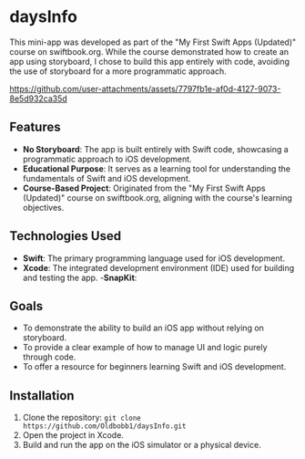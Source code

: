 # daysInfo

This mini-app was developed as part of the "My First Swift Apps (Updated)" course on swiftbook.org. While the course demonstrated how to create an app using storyboard, I chose to build this app entirely with code, avoiding the use of storyboard for a more programmatic approach.



https://github.com/user-attachments/assets/7797fb1e-af0d-4127-9073-8e5d932ca35d



## Features

- **No Storyboard**: The app is built entirely with Swift code, showcasing a programmatic approach to iOS development.
- **Educational Purpose**: It serves as a learning tool for understanding the fundamentals of Swift and iOS development.
- **Course-Based Project**: Originated from the "My First Swift Apps (Updated)" course on swiftbook.org, aligning with the course's learning objectives.

## Technologies Used

- **Swift**: The primary programming language used for iOS development.
- **Xcode**: The integrated development environment (IDE) used for building and testing the app.
-**SnapKit**: 

## Goals

- To demonstrate the ability to build an iOS app without relying on storyboard.
- To provide a clear example of how to manage UI and logic purely through code.
- To offer a resource for beginners learning Swift and iOS development.

## Installation

1. Clone the repository: `git clone https://github.com/Oldbobb1/daysInfo.git`
2. Open the project in Xcode.
3. Build and run the app on the iOS simulator or a physical device.

